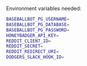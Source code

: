 Environment variables needed:

```sh
BASEBALLBOT_PG_USERNAME=
BASEBALLBOT_PG_DATABASE=
BASEBALLBOT_PG_PASSWORD=
HONEYBADGER_API_KEY=
REDDIT_CLIENT_ID=
REDDIT_SECRET=
REDDIT_REDIRECT_URI=
DODGERS_SLACK_HOOK_ID=
```
